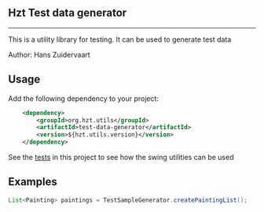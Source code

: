 ## Hzt Test data generator

---

This is a utility library for testing. It can be used to generate test data

Author: Hans Zuidervaart

## Usage
Add the following dependency to your project:
````xml
    <dependency>
        <groupId>org.hzt.utils</groupId>
        <artifactId>test-data-generator</artifactId>
        <version>${hzt.utils.version}</version>
    </dependency>
````

See the [tests](src/test/java/org/hzt/test) in this project to see how the swing utilities can be used

## Examples
````java
List<Painting> paintings = TestSampleGenerator.createPaintingList();
````
